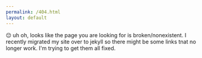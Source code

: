 ```yaml
---
permalink: /404.html
layout: default
---
```


😔 uh oh, looks like the page you are looking for is broken/nonexistent.
I recently migrated my site over to jekyll so there might be some links tnat no longer work.
I'm trying to get them all fixed.
